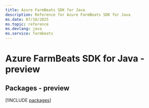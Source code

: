 ```yaml
---
title: Azure FarmBeats SDK for Java
description: Reference for Azure FarmBeats SDK for Java
ms.date: 07/18/2025
ms.topic: reference
ms.devlang: java
ms.service: farmbeats
---
```

# Azure FarmBeats SDK for Java - preview
## Packages - preview
[!INCLUDE [packages](farmbeats-index.md)]